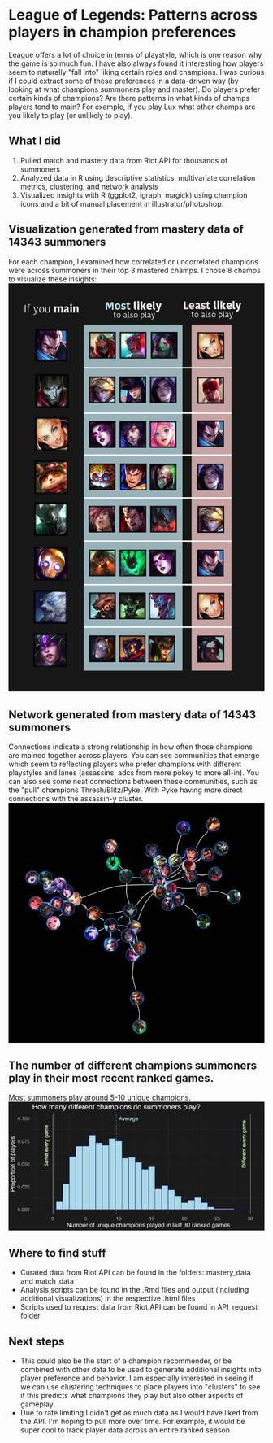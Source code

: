 # League of Legends: Patterns across players in champion preferences

League offers a lot of choice in terms of playstyle, which is one reason why the game is so much fun. I have also always found it interesting how players seem to naturally "fall into" liking certain roles and champions. I was curious if I could extract some of these preferences in a data-driven way (by looking at what champions summoners play and master). Do players prefer certain kinds of champions? Are there patterns in what kinds of champs players tend to main? For example, if you play Lux what other champs are you likely to play (or unlikely to play).

## What I did
1. Pulled match and mastery data from Riot API for thousands of summoners
2. Analyzed data in R using descriptive statistics, multivariate correlation metrics, clustering, and network analysis
3. Visualized insights with R (ggplot2, igraph, magick) using champion icons and a bit of manual placement in illustrator/photoshop.

## Visualization generated from mastery data of 14343 summoners
For each champion, I examined how correlated or uncorrelated champions were across summoners in their top 3 mastered champs. I chose 8 champs to visualize these insights:
![sample visualization](graphics/mains.png) 

## Network generated from mastery data of 14343 summoners
Connections indicate a strong relationship in how often those champions are mained together across players. You can see communities that emerge which seem to reflecting players who prefer champions with different playstyles and lanes (assassins, adcs from more pokey to more all-in). You can also see some neat connections between these communities, such as the "pull" champions Thresh/Blitz/Pyke. With Pyke having more direct connections with the assassin-y cluster.
![sample visualization](graphics/network.png)


## The number of different champions summoners play in their most recent ranked games.
Most summoners play around 5-10 unique champions. 
![sample visualization](graphics/unique.png)

## Where to find stuff
- Curated data from Riot API can be found in the folders: mastery_data and match_data
- Analysis scripts can be found in the .Rmd files and output (including additional visualizations) in the respective .html files
- Scripts used to request data from Riot API can be found in API_request folder

## Next steps
- This could also be the start of a champion recommender, or be combined with other data to be used to generate additional insights into player preference and behavior. I am especially interested in seeing if we can use clustering techniques to place players into "clusters" to see if this predicts what champions they play but also other aspects of gameplay.  
- Due to rate limiting I didn't get as much data as I would have liked from the API. I'm hoping to pull more over time. For example, it would be super cool to track player data across an entire ranked season
